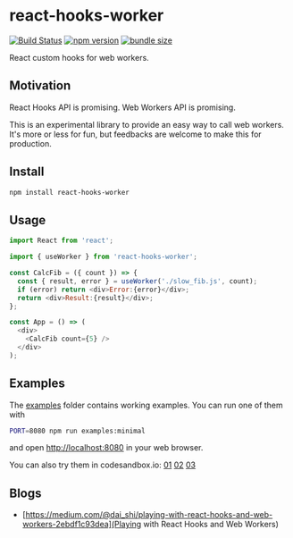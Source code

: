 react-hooks-worker
==================

[![Build Status](https://travis-ci.com/dai-shi/react-hooks-worker.svg?branch=master)](https://travis-ci.com/dai-shi/react-hooks-worker)
[![npm version](https://badge.fury.io/js/react-hooks-worker.svg)](https://badge.fury.io/js/react-hooks-worker)
[![bundle size](https://badgen.net/bundlephobia/minzip/react-hooks-worker)](https://bundlephobia.com/result?p=react-hooks-worker)

React custom hooks for web workers.

Motivation
----------

React Hooks API is promising.
Web Workers API is promising.

This is an experimental library to provide an easy
way to call web workers.
It's more or less for fun,
but feedbacks are welcome to make this for production.

Install
-------

```bash
npm install react-hooks-worker
```

Usage
-----

```javascript
import React from 'react';

import { useWorker } from 'react-hooks-worker';

const CalcFib = ({ count }) => {
  const { result, error } = useWorker('./slow_fib.js', count);
  if (error) return <div>Error:{error}</div>;
  return <div>Result:{result}</div>;
};

const App = () => (
  <div>
    <CalcFib count={5} />
  </div>
);
```

Examples
--------

The [examples](examples) folder contains working examples.
You can run one of them with

```bash
PORT=8080 npm run examples:minimal
```

and open <http://localhost:8080> in your web browser.

You can also try them in codesandbox.io:
[01](https://codesandbox.io/s/github/dai-shi/react-hooks-worker/tree/master/examples/01_minimal)
[02](https://codesandbox.io/s/github/dai-shi/react-hooks-worker/tree/master/examples/02_typescript)
[03](https://codesandbox.io/s/github/dai-shi/react-hooks-worker/tree/master/examples/03_comparison)

Blogs
-----

- [https://medium.com/@dai_shi/playing-with-react-hooks-and-web-workers-2ebdf1c93dea](Playing with React Hooks and Web Workers)
